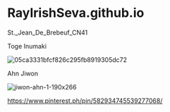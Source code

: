 # RayIrishSeva.github.io
St._Jean_De_Brebeuf_CN41

Toge Inumaki

![05ca3331bfcf826c295fb8919305dc72](https://user-images.githubusercontent.com/122419271/212206926-bacab337-c4af-48a1-8519-36a991699aee.jpg)

Ahn Jiwon

![jiwon-ahn-1-190x266](https://user-images.githubusercontent.com/122419271/212208008-8ce048da-8bdd-4645-bc9b-499b30ee98b2.jpg)

https://www.pinterest.ph/pin/582934745539277068/
